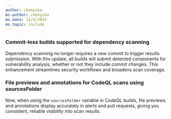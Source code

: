 ```yaml
---
author: ckanyika
ms.author: ckanyika
ms.date: 11/4/2024
ms.topic: include
---
```


### Commit-less builds supported for dependency scanning 

Dependency scanning no longer requires a new commit to trigger results submission. With this update, all builds will submit detected components for vulnerability analysis, whether or not they include commit changes. This enhancement streamlines security workflows and broadens scan coverage.

### File previews and annotations for CodeQL scans using sourcesFolder

Now, when using the `sourcesFolder` variable in CodeQL builds, file previews and annotations display accurately in alerts and pull requests, giving you consistent, reliable visibility into scan results.